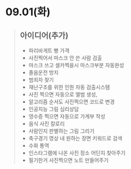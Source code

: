 # 09.01(화)

>
>
> ## 아이디어(추가)
>
>- 파리바게트 빵 가격
>- 사진찍어서 마스크 안 쓴 사람 검출
>- 마스크 쓰고 셀카찍을시 마스크부분 자동완성
>- 졸음운전 방지
>- 범죄자 찾기
>- 재난구조를 위한 인원 자동 검출시스템
>- 사진 찍으면 자동으로 앨범 생성,
>- 알고리즘 순서도 사진찍으면 코드로 변경
>- 인공지능 그림 심리상담
>- 영수증 찍으면 자동으로 가계부 작성
>- 음식 사진 칼로리
>- 사람인지 판별하는 그림 그리기
>- 축구경기 영상 내 원하는 장면 키워드로 검색
>- 수화 통역
>- 인스타그램에 나온 사진 장소 어딘지 찾아주기
>- 필기한거 사진찍으면 노트 만들어주기